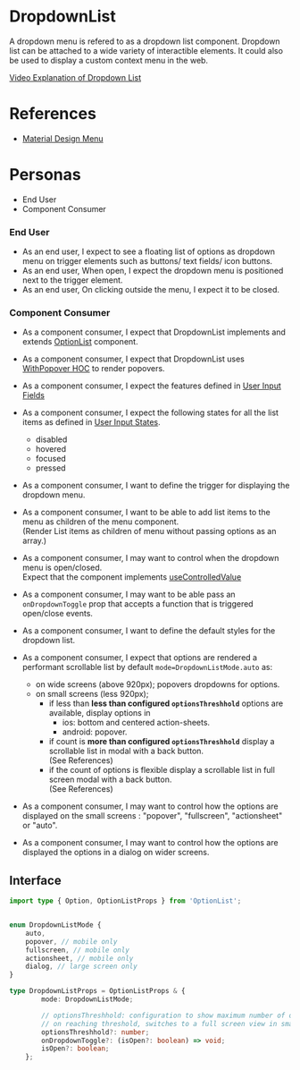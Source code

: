 # DropdownList

A dropdown menu is refered to as a dropdown list component.
Dropdown list can be attached to a wide variety of interactible elements. It could also be used to display a custom context menu in the web.

[Video Explanation of Dropdown List](https://www.loom.com/share/b129cb5693b24991b9e450b34e4a72ad)

# References

-   [Material Design Menu](https://m3.material.io/components/menus/specs)

# Personas

-   End User
-   Component Consumer

### End User

-   As an end user, I expect to see a floating list of options as dropdown menu on trigger elements such as buttons/ text fields/ icon buttons.
-   As an end user, When open, I expect the dropdown menu is positioned next to the trigger element.
-   As an end user, On clicking outside the menu, I expect it to be closed.

### Component Consumer

-   As a component consumer, I expect that DropdownList implements and extends [OptionList](./OptionList.md) component.
-   As a component consumer, I expect that DropdownList uses [WithPopover HOC](./HOC/WithPopover.md) to render popovers.
-   As a component consumer, I expect the features defined in [User Input Fields](../features/user-input-fields.md)
-   As a component consumer, I expect the following states for all the list items as defined in [User Input States](../features/user-input-states.md).

    -   disabled
    -   hovered
    -   focused
    -   pressed

-   As a component consumer, I want to define the trigger for displaying the dropdown menu.
-   As a component consumer, I want to be able to add list items to the menu as children of the menu component.\
    (Render List items as children of menu without passing options as an array.)
-   As a component consumer, I may want to control when the dropdown menu is open/closed.\
    Expect that the component implements [useControlledValue](../hooks/useControlledValue.md)
-   As a component consumer, I may want to be able pass an `onDropdownToggle` prop that accepts a function that is triggered open/close events.
-   As a component consumer, I want to define the default styles for the dropdown list.
-   As a component consumer, I expect that options are rendered a performant scrollable list by default `mode=DropdownListMode.auto` as:
    -   on wide screens (above 920px);
        popovers dropdowns for options.
    -   on small screens (less 920px);
        -   if less than **less than configured `optionsThreshhold`** options are available, display options in
            -   ios: bottom and centered action-sheets.
            -   android: popover.
        -   if count is **more than configured `optionsThreshhold`** display a scrollable list in modal with a back button.\
            (See References)
        -   if the count of options is flexible display a scrollable list in full screen modal with a back button.\
            (See References)
-   As a component consumer, I may want to control how the options are displayed on the small screens
    : "popover", "fullscreen", "actionsheet" or "auto".
-   As a component consumer, I may want to control how the options are displayed the options in a dialog on wider screens.

## Interface

```ts
import type { Option, OptionListProps } from 'OptionList';


enum DropdownListMode {
    auto,
    popover, // mobile only
    fullscreen, // mobile only
    actionsheet, // mobile only
    dialog, // large screen only
}

type DropdownListProps = OptionListProps & {
        mode: DropdownListMode;

        // optionsThreshhold: configuration to show maximum number of options in popover/actionsheet when mode == DropdownListMode.auto (default: 5).
        // on reaching threshold, switches to a full screen view in smaller devices.
        optionsThreshhold?: number;
        onDropdownToggle?: (isOpen?: boolean) => void;
        isOpen?: boolean;
    };
```
